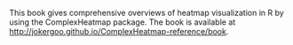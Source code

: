 This book gives comprehensive overviews of heatmap visualization in R by using the ComplexHeatmap package. The book is available at http://jokergoo.github.io/ComplexHeatmap-reference/book.
